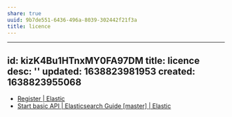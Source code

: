 ```yaml
---
share: true
uuid: 9b7de551-6436-496a-8039-302442f21f3a
title: licence
---
```

---
id: kizK4Bu1HTnxMY0FA97DM
title: licence
desc: ''
updated: 1638823981953
created: 1638823955068
---

* [Register | Elastic](https://register.elastic.co/)
* [Start basic API | Elasticsearch Guide [master] | Elastic](https://www.elastic.co/guide/en/elasticsearch/reference/master//start-basic.html)